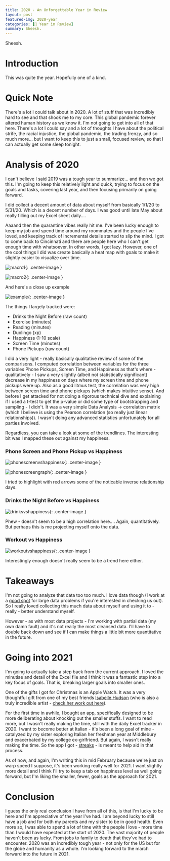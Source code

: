 ```yaml
---
title: 2020 - An Unforgettable Year in Review
layout: post
featured-img: 2020-year
categories: [🎉 Year in Review]
summary: Sheesh.
---
```


Sheesh.

# Introduction

This was quite the year. Hopefully one of a kind.

# Quick Note

There's a lot I could talk about in 2020. A lot of stuff that was incredibly hard to see and that shook me to my core. This global pandemic forever altered human history as we know it. I'm not going to get into all of that here. There's a lot I could say and a lot of thoughts I have about the political strife, the racial injustice, the global pandemic, the trading frenzy, and so much more... but I want to keep this to just a small, focused review, so that I can actually get some sleep tonight.

# Analysis of 2020

I can't believe I said 2019 was a tough year to summarize... and then we got this. I'm going to keep this relatively light and quick, trying to focus on the goals and tasks, covering last year, and then focusing primarily on going forward.

I did collect a decent amount of data about myself from basically 1/1/20 to 5/31/20. Which is a decent number of days. I was good until late May about really filling out my Excel sheet daily....

Aaaand then the quarantine vibes really hit me. I've been lucky enough to keep my job and spend time around my roommates and the people I've loved, and keeping track of incremental details started to slip the mind. I got to come back to Cincinnati and there are people here who I can't get enough time with whatsoever. In other words, I got lazy. However, one of the cool things I did was create basically a heat map with goals to make it slightly easier to visualize over time.

![macro1](/images/ny-resolutions-2020/Macro1.png){: .center-image }

![macro2](/images/ny-resolutions-2020/Macro2.png){: .center-image }

And here's a close up example

![example](/images/ny-resolutions-2020/Example.png){: .center-image }

The things I largely tracked were:

- Drinks the Night Before (raw count)
- Exercise (minutes)
- Reading (minutes)
- Duolingo (xp)
- Happiness (1-10 scale)
- Screen Time (minutes)
- Phone Pickups (raw count)

I did a very light - really basically qualitative review of some of the comparisons. I computed correlation between variables for the three variables Phone Pickups, Screen Time, and Happiness as that's where - qualitatively - I saw a very slightly (albeit not statistically significant) decrease in my happiness on days where my screen time and phone pickups were up. Also as a good litmus test, the correlation was very high between screen time and phone pickups (which makes intuitive sense). And before I get attacked for not doing a rigorous technical dive and explaining if I used a t-test to get the p-value or did some type of bootstrapping and sampling - I didn't. It was a very simple Data Analysis -> correlation matrix (which I believe is using the Pearson correlation (so really just linear relationships)). I wasn't doing any advanced statistics unfortunately for all parties involved.

Regardless, you can take a look at some of the trendlines. The interesting bit was I mapped these out against my happiness.

### Phone Screen and Phone Pickup vs Happiness

![phonescreenvshappiness](/images/ny-resolutions-2020/PhoneScreenPickupvsHappinessCorrelation.png){: .center-image }

![phonescreengraph](/images/ny-resolutions-2020/PhonevsHappinessGraph.png){: .center-image }

I tried to highlight with red arrows some of the noticable inverse relationship days.

### Drinks the Night Before vs Happiness

![drinksvshappiness](/images/ny-resolutions-2020/DrinksvsHappiness.png){: .center-image }

Phew - doesn't seem to be a high correlation here.... Again, quantitatively. But perhaps this is me projecting myself onto the data.

### Workout vs Happiness

![workoutvshappiness](/images/ny-resolutions-2020/WorkoutvsHappiness.png){: .center-image }

Interestingly enough doesn't really seem to be a trend here either.

# Takeaways

I'm not going to analyze that data too too much. I love data though (I work at a [good spot][abinitio] for large data problems if you're interested in checking us out). So I really loved collecting this much data about myself and using it to - really - better understand myself.

However - as with most data projects - I'm working with partial data (my own damn fault) and it's not really the most cleansed data. I'll have to double back down and see if I can make things a little bit more quantitative in the future.

# Going into 2021

I'm going to actually take a step back from the current approach. I loved the minutiae and detail of the Excel file and I think it was a fantastic step into a key focus of goals. That is, breaking larger goals into smaller ones.

One of the gifts I got for Christmas is an Apple Watch. It was a very thoughtful gift from one of my best friends [Isabelle Hudson][iz-linkedin] (who is also a truly incredible artist - [check her work out here][iz-art]).

For the first time in awhile, I bought an app, specifically designed to be more deliberating about knocking out the smaller stuffs. I want to read more, but I wasn't really making the time, still with the daily Excel tracker in 2020. I want to become better at Italian - it's been a long goal of mine - catalyzed by my sister exploring Italian her freshman year at Middlebury and exacerbated by my college ex-girlfriend. But again, I wasn't really making the time. So the app I got - [streaks] - is meant to help aid in that process.

As of now, and again, I'm writing this in mid February because we're just on warp speed I suppose, it's been working really well for 2021. I want slightly more detail and I think I'll try to keep a tab on happiness level as well going forward, but I'm liking the smaller, fewer, goals as the approach for 2021.

# Conclusion

I guess the only real conclusion I have from all of this, is that I'm lucky to be here and I'm appreciative of the year I've had. I am beyond lucky to still have a job and for both my parents and my sister to be in good health. Even more so, I was able to spend a lot of time with the people I love - more time than I would have expected at the start of 2020. The vast majority of people haven't been as lucky. From jobs to family to death that they've had to encounter. 2020 was an incredibly tough year - not only for the US but for the globe and humanity as a whole. I'm looking forward to the march forward into the future in 2021.

[comment]: <> (Bibliography)
[streaks]: https://streaksapp.com/
[iz-art]: https://www.instagram.com/isabelle.hudson.art/
[iz-linkedin]: https://www.linkedin.com/in/isabelle-hudson
[abinitio]: https://www.abinitio.com/en/
